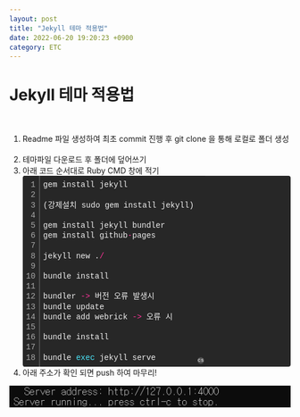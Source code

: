 ```yaml
---
layout: post
title: "Jekyll 테마 적용법"
date: 2022-06-20 19:20:23 +0900
category: ETC
---
```


<h1>Jekyll 테마 적용법</h1>

<br> 
<ol>
<li>Readme 파일 생성하여 최초 commit 진행 후 git clone 을 통해 로컬로 폴더 생성</li> 
<br>
<li>테마파일 다운로드 후 폴더에 덮어쓰기</li> 


<li>아래 코드 순서대로 Ruby CMD 창에 적기</li>



<div class="colorscripter-code" style="color:#f0f0f0;font-family:Consolas, 'Liberation Mono', Menlo, Courier, monospace !important; position:relative !important;overflow:auto"><table class="colorscripter-code-table" style="margin:0;padding:0;border:none;background-color:#272727;border-radius:4px;" cellspacing="0" cellpadding="0"><tr><td style="padding:6px;border-right:2px solid #4f4f4f"><div style="margin:0;padding:0;word-break:normal;text-align:right;color:#aaa;font-family:Consolas, 'Liberation Mono', Menlo, Courier, monospace !important;line-height:130%"><div style="line-height:130%">1</div><div style="line-height:130%">2</div><div style="line-height:130%">3</div><div style="line-height:130%">4</div><div style="line-height:130%">5</div><div style="line-height:130%">6</div><div style="line-height:130%">7</div><div style="line-height:130%">8</div><div style="line-height:130%">9</div><div style="line-height:130%">10</div><div style="line-height:130%">11</div><div style="line-height:130%">12</div><div style="line-height:130%">13</div><div style="line-height:130%">14</div><div style="line-height:130%">15</div><div style="line-height:130%">16</div><div style="line-height:130%">17</div><div style="line-height:130%">18</div></div></td><td style="padding:6px 0;text-align:left"><div style="margin:0;padding:0;color:#f0f0f0;font-family:Consolas, 'Liberation Mono', Menlo, Courier, monospace !important;line-height:130%"><div style="padding:0 6px; white-space:pre; line-height:130%">gem&nbsp;install&nbsp;jekyll</div><div style="padding:0 6px; white-space:pre; line-height:130%">&nbsp;</div><div style="padding:0 6px; white-space:pre; line-height:130%">(강제설치&nbsp;sudo&nbsp;gem&nbsp;install&nbsp;jekyll)</div><div style="padding:0 6px; white-space:pre; line-height:130%">&nbsp;</div><div style="padding:0 6px; white-space:pre; line-height:130%">gem&nbsp;install&nbsp;jekyll&nbsp;bundler</div><div style="padding:0 6px; white-space:pre; line-height:130%">gem&nbsp;install&nbsp;github<span style="color:#0086b3"></span><span style="color:#ff3399">-</span>pages</div><div style="padding:0 6px; white-space:pre; line-height:130%">&nbsp;</div><div style="padding:0 6px; white-space:pre; line-height:130%">jekyll&nbsp;new&nbsp;.<span style="color:#0086b3"></span><span style="color:#ff3399">/</span></div><div style="padding:0 6px; white-space:pre; line-height:130%">&nbsp;</div><div style="padding:0 6px; white-space:pre; line-height:130%">bundle&nbsp;install</div><div style="padding:0 6px; white-space:pre; line-height:130%">&nbsp;</div><div style="padding:0 6px; white-space:pre; line-height:130%">bundler&nbsp;<span style="color:#0086b3"></span><span style="color:#ff3399">-</span><span style="color:#0086b3"></span><span style="color:#ff3399">&gt;</span>&nbsp;버전&nbsp;오류&nbsp;발생시</div><div style="padding:0 6px; white-space:pre; line-height:130%">bundle&nbsp;update&nbsp;</div><div style="padding:0 6px; white-space:pre; line-height:130%">bundle&nbsp;add&nbsp;webrick&nbsp;<span style="color:#0086b3"></span><span style="color:#ff3399">-</span><span style="color:#0086b3"></span><span style="color:#ff3399">&gt;</span>&nbsp;오류&nbsp;시</div><div style="padding:0 6px; white-space:pre; line-height:130%">&nbsp;</div><div style="padding:0 6px; white-space:pre; line-height:130%">bundle&nbsp;install</div><div style="padding:0 6px; white-space:pre; line-height:130%">&nbsp;</div><div style="padding:0 6px; white-space:pre; line-height:130%">bundle&nbsp;<span style="color:#4be6fa">exec</span>&nbsp;jekyll&nbsp;serve</div></div></td><td style="vertical-align:bottom;padding:0 2px 4px 0"><a href="http://colorscripter.com/info#e" target="_blank" style="text-decoration:none;color:white"><span style="font-size:9px;word-break:normal;background-color:#4f4f4f;color:white;border-radius:10px;padding:1px">cs</span></a></td></tr></table></div>
<li>아래 주소가 확인 되면 push 하여 마무리!</li></ol>


![이미지](/img/2022-06-22-09-42-55.png)
